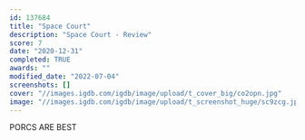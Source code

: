 ```yaml
---
id: 137684
title: "Space Court"
description: "Space Court - Review"
score: 7
date: "2020-12-31"
completed: TRUE
awards: ""
modified_date: "2022-07-04"
screenshots: []
cover: "//images.igdb.com/igdb/image/upload/t_cover_big/co2opn.jpg"
image: "//images.igdb.com/igdb/image/upload/t_screenshot_huge/sc9zcg.jpg"
---
```

PORCS ARE BEST